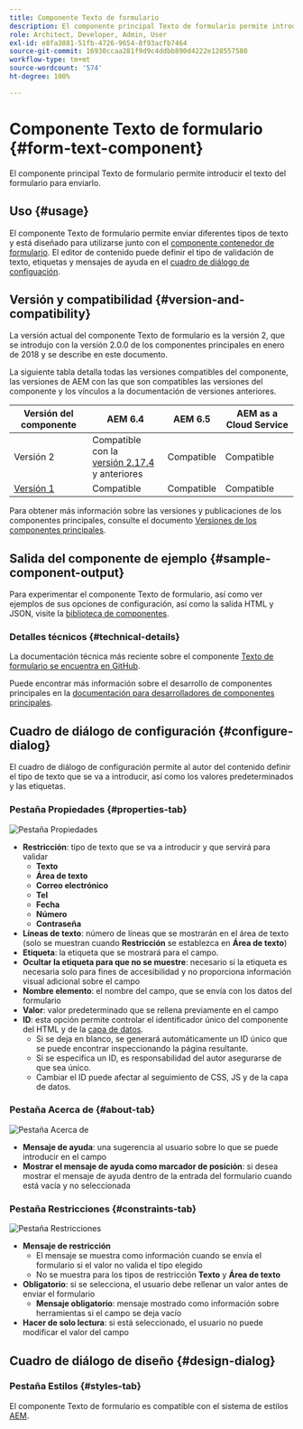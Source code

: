 ```yaml
---
title: Componente Texto de formulario
description: El componente principal Texto de formulario permite introducir el texto del formulario para enviarlo.
role: Architect, Developer, Admin, User
exl-id: e8fa3881-51fb-4726-9654-8f93acfb7464
source-git-commit: 16930ccaa281f9d9c4ddbb890d4222e128557580
workflow-type: tm+mt
source-wordcount: '574'
ht-degree: 100%

---
```


# Componente Texto de formulario {#form-text-component}

El componente principal Texto de formulario permite introducir el texto del formulario para enviarlo.

## Uso {#usage}

El componente Texto de formulario permite enviar diferentes tipos de texto y está diseñado para utilizarse junto con el [componente contenedor de formulario](form-container.md). El editor de contenido puede definir el tipo de validación de texto, etiquetas y mensajes de ayuda en el [cuadro de diálogo de configuación](#configure-dialog).

## Versión y compatibilidad {#version-and-compatibility}

La versión actual del componente Texto de formulario es la versión 2, que se introdujo con la versión 2.0.0 de los componentes principales en enero de 2018 y se describe en este documento.

La siguiente tabla detalla todas las versiones compatibles del componente, las versiones de AEM con las que son compatibles las versiones del componente y los vínculos a la documentación de versiones anteriores.

| Versión del componente | AEM 6.4 | AEM 6.5 | AEM as a Cloud Service |
|--- |--- |--- |---|
| Versión 2 | Compatible con la <br>[versión 2.17.4](/help/versions.md) y anteriores | Compatible | Compatible |
| [Versión 1](/help/components/v1/form-text-v1.md) | Compatible | Compatible | Compatible |

Para obtener más información sobre las versiones y publicaciones de los componentes principales, consulte el documento [Versiones de los componentes principales](/help/versions.md).

## Salida del componente de ejemplo {#sample-component-output}

Para experimentar el componente Texto de formulario, así como ver ejemplos de sus opciones de configuración, así como la salida HTML y JSON, visite la [biblioteca de componentes](https://adobe.com/go/aem_cmp_library_form_text_es).

### Detalles técnicos {#technical-details}

La documentación técnica más reciente sobre el componente [Texto de formulario se encuentra en GitHub](https://adobe.com/go/aem_cmp_tech_form_text_v2_es).

Puede encontrar más información sobre el desarrollo de componentes principales en la [documentación para desarrolladores de componentes principales](/help/developing/overview.md).

## Cuadro de diálogo de configuración {#configure-dialog}

El cuadro de diálogo de configuración permite al autor del contenido definir el tipo de texto que se va a introducir, así como los valores predeterminados y las etiquetas.

### Pestaña Propiedades {#properties-tab}

![Pestaña Propiedades](/help/assets/form-text-edit-properties.png)

* **Restricción**: tipo de texto que se va a introducir y que servirá para validar
   * **Texto**
   * **Área de texto**
   * **Correo electrónico**
   * **Tel**
   * **Fecha**
   * **Número**
   * **Contraseña**
* **Líneas de texto**: número de líneas que se mostrarán en el área de texto (solo se muestran cuando **Restricción** se establezca en **Área de texto**)
* **Etiqueta**: la etiqueta que se mostrará para el campo.
* **Ocultar la etiqueta para que no se muestre**: necesario si la etiqueta es necesaria solo para fines de accesibilidad y no proporciona información visual adicional sobre el campo
* **Nombre elemento**: el nombre del campo, que se envía con los datos del formulario
* **Valor**: valor predeterminado que se rellena previamente en el campo
* **ID**: esta opción permite controlar el identificador único del componente del HTML y de la [capa de datos](/help/developing/data-layer/overview.md).
   * Si se deja en blanco, se generará automáticamente un ID único que se puede encontrar inspeccionando la página resultante.
   * Si se especifica un ID, es responsabilidad del autor asegurarse de que sea único.
   * Cambiar el ID puede afectar al seguimiento de CSS, JS y de la capa de datos.

### Pestaña Acerca de {#about-tab}

![Pestaña Acerca de](/help/assets/form-text-edit-about.png)

* **Mensaje de ayuda**: una sugerencia al usuario sobre lo que se puede introducir en el campo
* **Mostrar el mensaje de ayuda como marcador de posición**: si desea mostrar el mensaje de ayuda dentro de la entrada del formulario cuando está vacía y no seleccionada

### Pestaña Restricciones {#constraints-tab}

![Pestaña Restricciones](/help/assets/form-text-edit-constraints.png)

* **Mensaje de restricción**
   * El mensaje se muestra como información cuando se envía el formulario si el valor no valida el tipo elegido
   * No se muestra para los tipos de restricción **Texto** y **Área de texto**
* **Obligatorio**: si se selecciona, el usuario debe rellenar un valor antes de enviar el formulario
   * **Mensaje obligatorio**: mensaje mostrado como información sobre herramientas si el campo se deja vacío
* **Hacer de solo lectura**: si está seleccionado, el usuario no puede modificar el valor del campo

## Cuadro de diálogo de diseño {#design-dialog}

### Pestaña Estilos {#styles-tab}

El componente Texto de formulario es compatible con el sistema de estilos [AEM](/help/get-started/authoring.md#component-styling).
